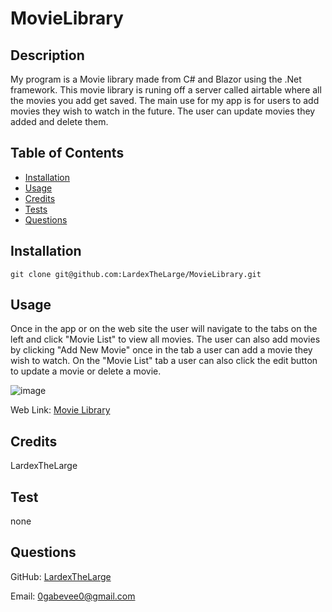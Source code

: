 # MovieLibrary

## Description

My program is a Movie library made from C# and Blazor using the .Net framework. This movie library is runing off a server called airtable where all the movies you add get saved. The main use for my app is for users to add movies they wish to watch in the future. The user can update movies they added and delete them.

## Table of Contents

- [Installation](#installation)
- [Usage](#usage)
- [Credits](#credits)
- [Tests](#test)
- [Questions](#questions)

## Installation

`git clone git@github.com:LardexTheLarge/MovieLibrary.git`

## Usage

Once in the app or on the web site the user will navigate to the tabs on the left and click "Movie List" to view all movies. The user can also add movies by clicking "Add New Movie" once in the tab a user can add a movie they wish to watch. On the "Movie List" tab a user can also click the edit button to update a movie or delete a movie.

![image](https://user-images.githubusercontent.com/100447639/197877637-5d48cee0-3172-4313-82d8-39b01794e8ea.png)

Web Link:
[Movie Library](https://brilliant-begonia-22bb67.netlify.app)

## Credits

LardexTheLarge

## Test

none

## Questions

GitHub: [LardexTheLarge](https://github.com/LardexTheLarge)

Email: 0gabevee0@gmail.com
